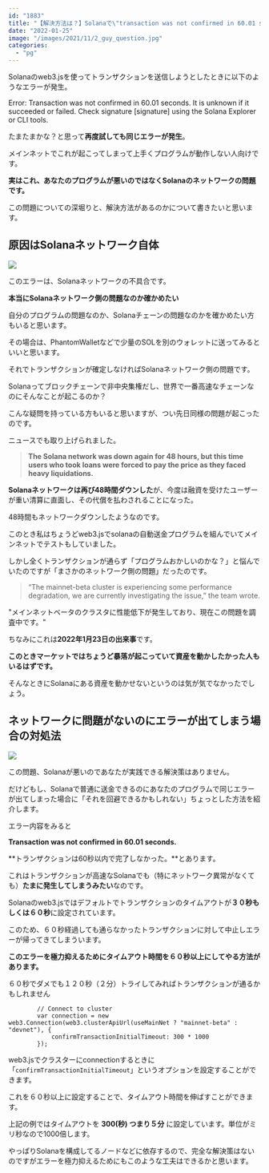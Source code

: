 ```yaml
---
id: "1883"
title: "【解決方法は？】Solanaで\"transaction was not confirmed in 60.01 seconds\"というエラーが出る問題"
date: "2022-01-25"
image: "/images/2021/11/2_guy_question.jpg"
categories: 
  - "pg"
---
```


Solanaのweb3.jsを使ってトランザクションを送信しようとしたときに以下のようなエラーが発生。

Error: Transaction was not confirmed in 60.01 seconds. It is unknown if it succeeded or failed. Check signature \[signature\] using the Solana Explorer or CLI tools.

たまたまかな？と思って**再度試しても同じエラーが発生**。

メインネットでこれが起こってしまって上手くプログラムが動作しない人向けです。

**実はこれ、あなたのプログラムが悪いのではなくSolanaのネットワークの問題です。**

この問題についての深堀りと、解決方法があるのかについて書きたいと思います。

## 原因はSolanaネットワーク自体

![](../../assets/images/2021/11/man_confusing.jpg)

このエラーは、Solanaネットワークの不具合です。

**本当にSolanaネットワーク側の問題なのか確かめたい**

自分のプログラムの問題なのか、Solanaチェーンの問題なのかを確かめたい方もいると思います。

その場合は、PhantomWalletなどで少量のSOLを別のウォレットに送ってみるといいと思います。

それでトランザクションが確定しなければSolanaネットワーク側の問題です。

Solanaってブロックチェーンで非中央集権だし、世界で一番高速なチェーンなのにそんなことが起こるのか？

こんな疑問を持っている方もいると思いますが、つい先日同様の問題が起こったのです。

ニュースでも取り上げられました。

> **The Solana network was down again for 48 hours, but this time users who took loans were forced to pay the price as they faced heavy liquidations.**

**Solanaネットワークは再び48時間ダウンした**が、今度は融資を受けたユーザーが重い清算に直面し、その代償を払わされることになった。

48時間もネットワークダウンしたようなのです。

このとき私はちょうどweb3.jsでsolanaの自動送金プログラムを組んでいてメインネットでテストもしていました。

しかし全くトランザクションが通らず「プログラムおかしいのかな？」と悩んでいたのですが「まさかのネットワーク側の問題」だったのです。

> “The mainnet-beta cluster is experiencing some performance degradation, we are currently investigating the issue,” the team wrote.

"メインネットベータのクラスタに性能低下が発生しており、現在この問題を調査中です。"

ちなみにこれは**2022年1月23日の出来事**です。

**このときマーケットではちょうど暴落が起こっていて資産を動かしたかった人もいるはずです。**

そんなときにSolanaにある資産を動かせないというのは気が気でなかったでしょう。

## ネットワークに問題がないのにエラーが出てしまう場合の対処法

![](../../assets/images/2021/11/idea_coming_up.jpg)

この問題、Solanaが悪いのであなたが実践できる解決策はありません。

だけどもし、Solanaで普通に送金できるのにあなたのプログラムで同じエラーが出てしまった場合に「それを回避できるかもしれない」ちょっとした方法を紹介します。

エラー内容をみると

**Transaction was not confirmed in 60.01 seconds.**

**トランザクションは60秒以内で完了しなかった。**とあります。

これはトランザクションが高速なSolanaでも（特にネットワーク異常がなくても）**たまに発生してしまうみたい**なのです。

Solanaのweb3.jsではデフォルトでトランザクションのタイムアウトが**３０秒もしくは６０秒**に設定されています。

このため、６０秒経過しても通らなかったトランザクションに対して中止しエラーが帰ってきてしまういます。

**このエラーを極力抑えるためにタイムアウト時間を６０秒以上にしてやる方法があります。**

６０秒でダメでも１２０秒（２分）トライしてみればトランザクションが通るかもしれません

```
        // Connect to cluster
        var connection = new web3.Connection(web3.clusterApiUrl(useMainNet ? "mainnet-beta" : "devnet"), {
            confirmTransactionInitialTimeout: 300 * 1000
        });
```

web3.jsでクラスターにconnectionするときに「`confirmTransactionInitialTimeout`」というオプションを設定することができます。

これを６０秒以上に設定することで、タイムアウト時間を伸ばすことができます。

上記の例ではタイムアウトを **300(秒) つまり５分** に設定しています。単位がミリ秒なので1000倍します。

やっぱりSolanaを構成してるノードなどに依存するので、完全な解決策はないのですがエラーを極力抑えるためにもこのような工夫はできるかと思います。
